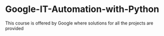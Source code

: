 # Google-IT-Automation-with-Python
This course is offered by Google where solutions for all the projects are provided
